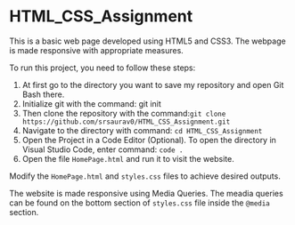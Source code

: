 # HTML_CSS_Assignment
This is a basic web page developed using HTML5 and CSS3. The webpage is made responsive with appropriate measures.

To run this project, you need to follow these steps:
1. At first go to the directory you want to save my repository and open Git Bash there.
2. Initialize git with the command: git init
3. Then clone the repository with the command:` git clone https://github.com/srsaurav0/HTML_CSS_Assignment.git `
4. Navigate to the directory with command: ` cd HTML_CSS_Assignment `
5. Open the Project in a Code Editor (Optional). To open the directory in Visual Studio Code, enter command: ` code . `
6. Open the file `HomePage.html` and run it to visit the website.

Modify the `HomePage.html` and `styles.css` files to achieve desired outputs.

The website is made responsive using Media Queries. The meadia queries can be found on the bottom section of `styles.css` file inside the `@media` section.
